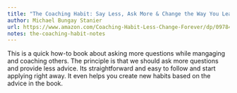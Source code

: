 ```yaml
---
title: "The Coaching Habit: Say Less, Ask More & Change the Way You Lead Forever"
author: Michael Bungay Stanier
url: https://www.amazon.com/Coaching-Habit-Less-Change-Forever/dp/0978440749
notes: the-coaching-habit-notes
---
```

This is a quick how-to book about asking more questions while mangaging and coaching others. The principle is that we should ask more questions and provide less advice. Its straightforward and easy to follow and start applying right away. It even helps you create new habits based on the advice in the book.
